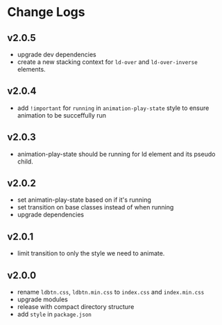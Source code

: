 # Change Logs

## v2.0.5

 - upgrade dev dependencies
 - create a new stacking context for `ld-over` and `ld-over-inverse` elements.


## v2.0.4

 - add `!important` for `running` in `animation-play-state` style to ensure animation to be succeffully run


## v2.0.3

 - animation-play-state should be running for ld element and its pseudo child.


## v2.0.2

 - set animatin-play-state based on if it's running
 - set transition on base classes instead of when running
 - upgrade dependencies


## v2.0.1

 - limit transition to only the style we need to animate.


## v2.0.0

 - rename `ldbtn.css`, `ldbtn.min.css` to `index.css` and `index.min.css`
 - upgrade modules
 - release with compact directory structure
 - add `style` in `package.json`

